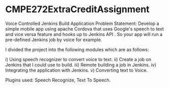 # CMPE272ExtraCreditAssignment
Voice Controlled Jenkins Build Application
Problem Statement:
Develop a simple mobile app using apache Cordova that uses Google's speech to text and vice versa feature and hooks up to Jenkins API . So your app will run a pre-defined Jenkins job by voice for example. 


I divided the project into the following modules which are as follows:

i)	Using speech recognizer to convert voice to text.
ii)	Create a job on Jenkins that I could use to build.
iii)	Remote building a job in Jenkins.
iv)	Integrating the application with Jenkins.
v)	Converting text to Voice.

Plugins used: Speech Recognize, Text To Speech.
